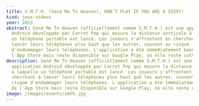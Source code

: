 ```yaml
---
title: S.M.T.H. (Send Me To Heaven), DON´T PLAY IF YOU ARE A SISSY!
kind: jeux-videos
year: 2013
abstract: Send Me To Heaven (officiellement nommé S.M.T.H.) est une application
  Android développée par Carrot Pop qui mesure la distance verticale à laquelle
  un téléphone portable est lancé. Les joueurs s'affrontent en cherchant à
  lancer leurs téléphones plus haut que les autres, souvent au risque
  d'endommager leurs téléphones. L'application a été immédiatement bannie de
  l'App Store mais reste disponible sur Google Play, où elle reste culte.
description: Send Me To Heaven (officiellement nommé S.M.T.H.) est une
  application Android développée par Carrot Pop qui mesure la distance verticale
  à laquelle un téléphone portable est lancé. Les joueurs s'affrontent en
  cherchant à lancer leurs téléphones plus haut que les autres, souvent au
  risque d'endommager leurs téléphones. L'application a été immédiatement bannie
  de l'App Store mais reste disponible sur Google Play, où elle reste culte.
image: /images/events/smth.jpg
---
```

